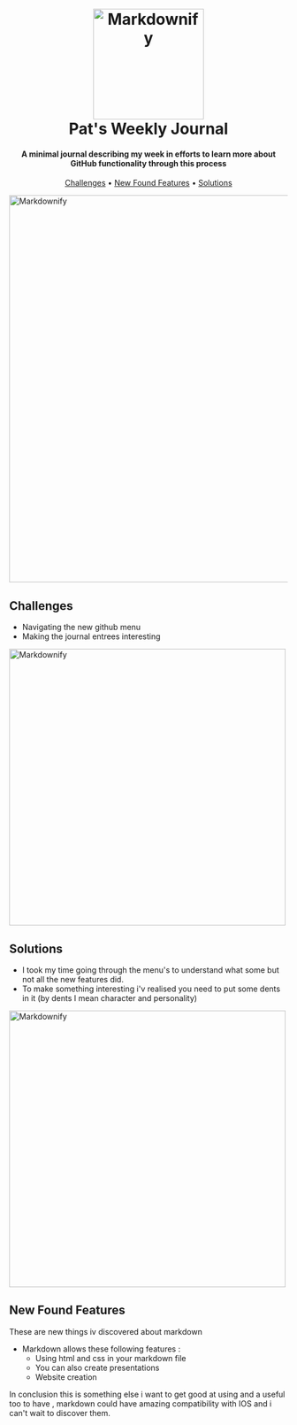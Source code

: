 <h1 align="center">
  <br>
  <a href="www.linkedin.com/in/perayepat"><img src="https://dl.dropboxusercontent.com/s/yc8fe5xe0psmo9w/profilePicture.png?dl=0" alt="Markdownify" width="200"></a>
  <br>
  Pat's Weekly Journal
  <br>
</h1>
<h4 align="center">A minimal journal describing my week in efforts to learn more about GitHub functionality through this process </h4>
  
<p align="center">
  <a href="#Challenges">Challenges</a> •
  <a href="#New-Found-Features">New Found Features</a> •
  <a href="#Solutions">Solutions</a>
</p>



<img src="https://media.giphy.com/media/3owzW5c1tPq63MPmWk/giphy.gif?cid=ecf05e479ucqfgt6e3i3yxtp5iiuqwax4ii3zviy4th5oq5t&rid=giphy.gif&ct=g" alt="Markdownify" width="700">

## Challenges 

*  Navigating the new github menu 
* Making the journal entrees interesting 

<img src="https://media.giphy.com/media/noPJ38LkojKla/giphy.gif?cid=ecf05e47zlqcomqvgrym9pzw57pza3rmwntmdh9ii83s313o&rid=giphy.gif&ct=g" alt="Markdownify" width="500">


## Solutions 

* I took my time going through the menu's to understand what some but not all the new features did. 
* To make something interesting i'v realised you need to put some dents in it (by dents I mean character and personality)


<img src="https://media.giphy.com/media/VGtI1Qytxh0IfgQ2P4/giphy.gif?cid=ecf05e47t84iu4wna61jf04lkvvduu2oke9phj35spzc7ax6&rid=giphy.gif&ct=g" alt="Markdownify" width="500">

## New Found Features 

These are new things iv discovered about markdown 

* Markdown allows these following features :
	- Using html and css in your markdown file 
	- You can also create presentations 
	- Website creation 

In conclusion this is something else i want to get good at using and a useful too to have , markdown could have amazing compatibility with IOS and i can't wait to discover them.
